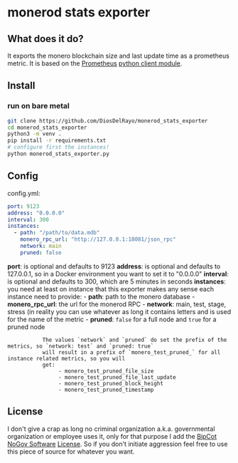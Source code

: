 # monerod stats exporter

## What does it do?
It exports the monero blockchain size and last update time as a prometheus metric. It
is based on the [Prometheus](https://prometheus.io) [python client module](https://github.com/prometheus/client_python).


## Install

### run on bare metal
```sh
git clone https://github.com/DiosDelRayo/monerod_stats_exporter
cd monerod_stats_exporter
python3 -m venv .
pip install -r requirements.txt
# configure first the instances!
python monerod_stats_exporter.py
```

## Config

config.yml:
```yaml
port: 9123
address: "0.0.0.0"
interval: 300
instances:
  - path: "/path/to/data.mdb"
    monero_rpc_url: "http://127.0.0.1:18081/json_rpc"
    network: main
    pruned: false
```
**port**: is optional and defaults to 9123
**address**: is optional and defaults to 127.0.0.1, so in a Docker environment you want to set it to "0.0.0.0"
**interval**: is optional and defaults to 300, which are 5 minutes in seconds
**instances**: you need at least on instance that this exporter makes any sense
               each instance need to provide:
               - **path**: path to the monero database
               - **monero_rpc_url**: the url for the monerod RPC
               - **network**: main, test, stage, stress (in reality you can use whatever as long it contains
                              letters and is used for the name of the metric
               - **pruned**: `false` for a full node and `true` for a pruned node

               The values `network` and `pruned` do set the prefix of the metrics, so `network: test` and `pruned: true`
               will result in a prefix of `monero_test_pruned_` for all instance related metrics, so you will
               get:
                    - monero_test_pruned_file_size
                    - monero_test_pruned_file_last_update
                    - monero_test_pruned_block_height
                    - monero_test_pruned_timestamp

## License

I don't give a crap as long no criminal organization a.k.a. governmental organization or employee uses it,
only for that purpose I add the [BipCot NoGov Software](https://www.bipcot.org) [License](LICENSE.txt). So
if you don't initiate aggression feel free to use this piece of source for whatever you want.
